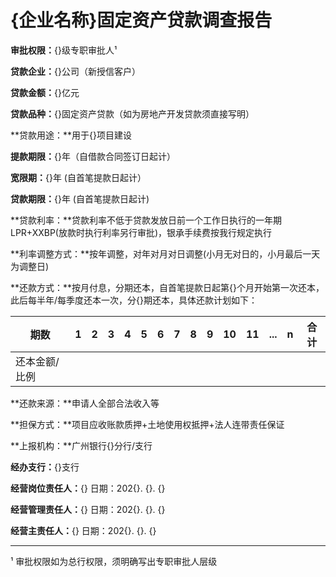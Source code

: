 # **{企业名称}固定资产贷款调查报告**

**审批权限：**{}级专职审批人¹

**贷款企业：**{}公司（新授信客户）

**贷款金额：**{}亿元 

**贷款品种：**{}固定资产贷款（如为房地产开发贷款须直接写明）

**贷款用途：**用于{}项目建设 

**提款期限：**{}年（自借款合同签订日起计）

**宽限期：**{}年 (自首笔提款日起计）

**贷款期限：**{}年 (自首笔提款日起计)

**贷款利率：**贷款利率不低于贷款发放日前一个工作日执行的一年期LPR+XXBP(放款时执行利率另行审批)，银承手续费按我行规定执行

**利率调整方式：**按年调整，对年对月对日调整(小月无对日的，小月最后一天为调整日)

**还款方式：**按月付息，分期还本，自首笔提款日起第{}个月开始第一次还本，此后每半年/每季度还本一次，分{}期还本，具体还款计划如下：

| 期数          | 1    | 2    | 3    | 4    | 5    | 6    | 7    | 8    | 9    | 10   | 11   | ...  | n    | 合计 |
| ------------- | ---- | ---- | ---- | ---- | ---- | ---- | ---- | ---- | ---- | ---- | ---- | ---- | ---- | ---- |
| 还本金额/比例 |      |      |      |      |      |      |      |      |      |      |      |      |      |      |

**还款来源：**申请人全部合法收入等

**担保方式：**项目应收账款质押+土地使用权抵押+法人连带责任保证

**上报机构：**广州银行{}分行/支行

**经办支行：**{}支行

**经营岗位责任人：**{}	日期：202{}. {}. {}

**经营管理责任人：**{}	日期：202{}. {}. {}

**经营主责任人：**{}		日期：202{}. {}. {}



------

¹ 审批权限如为总行权限，须明确写出专职审批人层级